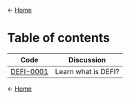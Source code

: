 
<- [Home](https://github.com/polygonnow/.github/tree/main/profile)

# Table of contents 


| Code | Discussion | 
| - | - |
| [DEFI-0001](https://github.com/polygonnow/.github/blob/main/profile/DEFI/DEFI-0001.md) | Learn what is DEFI? |




























<- [Home](https://github.com/polygonnow/.github/tree/main/profile)
